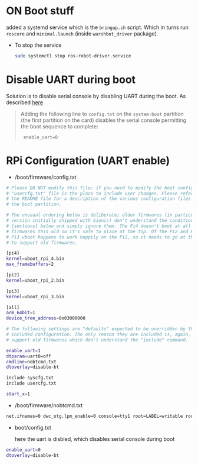 # ON Boot stuff

added a systemd service which is the `bringup.sh`  script. Which in turns run `roscore` and `minimal.launch` (inside `warshbot_driver` package).

- To stop the service

  ```bash
  sudo systemctl stop ros-robot-driver.service
  ```





# Disable UART during boot

Solution is to disable serial console by disabling UART during the boot. As described [here](https://wiki.ubuntu.com/BionicBeaver/ReleaseNotes#Raspberry_Pi)



> Adding the following line to `config.txt` on the `system-boot` partition (the first partition on the card) disables the serial console permitting the boot sequence to complete:
>
> ```
>  enable_uart=0
> ```





# RPi Configuration (UART enable)

- /boot/firmware/config.txt

```bash
# Please DO NOT modify this file; if you need to modify the boot config, the
# "usercfg.txt" file is the place to include user changes. Please refer to
# the README file for a description of the various configuration files on
# the boot partition.

# The unusual ordering below is deliberate; older firmwares (in particular the
# version initially shipped with bionic) don't understand the conditional
# [sections] below and simply ignore them. The Pi4 doesn't boot at all with
# firmwares this old so it's safe to place at the top. Of the Pi2 and Pi3, the
# Pi3 uboot happens to work happily on the Pi2, so it needs to go at the bottom
# to support old firmwares.

[pi4]
kernel=uboot_rpi_4.bin
max_framebuffers=2

[pi2]
kernel=uboot_rpi_2.bin

[pi3]
kernel=uboot_rpi_3.bin

[all]
arm_64bit=1
device_tree_address=0x03000000

# The following settings are "defaults" expected to be overridden by the
# included configuration. The only reason they are included is, again, to
# support old firmwares which don't understand the "include" command.

enable_uart=1
dtparam=uart0=off
cmdline=nobtcmd.txt
dtoverlay=disable-bt

include syscfg.txt
include usercfg.txt

start_x=1

```

- /boot/firmware/nobtcmd.txt

```bash
net.ifnames=0 dwc_otg.lpm_enable=0 console=tty1 root=LABEL=writable rootfstype=ext4 elevator=deadline rootwait fixrtc
```



- boot/config.txt

  here the uart is disbled, which disables serial console during boot

```bash
enable_uart=0
dtoverlay=disable-bt
```



